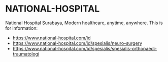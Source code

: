 # NATIONAL-HOSPITAL

National Hospital Surabaya, Modern healthcare, anytime, anywhere.
This is for information: 
* https://www.national-hospital.com/id
* https://www.national-hospital.com/id/spesialis/neuro-surgery
* https://www.national-hospital.com/id/spesialis/spesialis-orthopaedi-traumatologi
